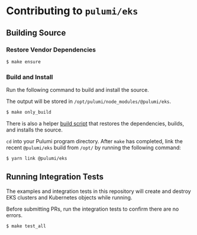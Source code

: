 # Contributing to `pulumi/eks`

## Building Source

### Restore Vendor Dependencies

```bash
$ make ensure
```

### Build and Install

Run the following command to build and install the source.

The output will be stored in `/opt/pulumi/node_modules/@pulumi/eks`.

```bash
$ make only_build
```

There is also a helper [build script](./dev/build.sh) that restores the dependencies, builds, and installs the source.

`cd` into your Pulumi program directory.  After `make` has completed, link the recent `@pulumi/eks` build from `/opt/` by running the following command:

```bash
$ yarn link @pulumi/eks
```

## Running Integration Tests

The examples and integration tests in this repository will create and destroy EKS clusters and Kubernetes objects while running.

Before submitting PRs, run the integration tests to confirm there are no
errors.

```bash
$ make test_all
```
